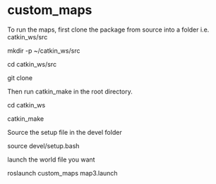 # custom_maps

To run the maps, first clone the package from source into a folder i.e. catkin_ws/src 

  mkdir -p ~/catkin_ws/src
  
  cd catkin_ws/src
  
  git clone 
  
Then run catkin_make in the root directory.

  cd catkin_ws
  
  catkin_make
  
Source the setup file in the devel folder

  source devel/setup.bash
  
launch the world file you want

  roslaunch custom_maps map3.launch
